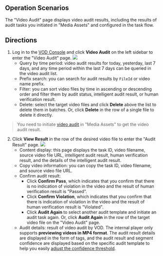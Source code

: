 ## Operation Scenarios
The "Video Audit" page displays video audit results, including the results of audit tasks you initiated in "Media Assets" and configured in the task flow.

## Directions

1. Log in to the [VOD Console](https://console.cloud.tencent.com/vod/overview) and click **Video Audit** on the left sidebar to enter the "Video Audit" page.
![](https://main.qcloudimg.com/raw/f3d1b953ef6f8fc4f2a16910f18a079d.png)
	- Query by time period: video audit results for today, yesterday, last 7 days, and any time period within the last 7 days can be queried in the video audit list.
	- Prefix search: you can search for audit results by `FileId` or video name prefix.
	- Filter: you can sort video files by time in ascending or descending order and filter them by audit status, intelligent audit result, or human verification result.
	- Delete: select the target video files and click **Delete** above the list to delete them in batches. Or, click **Delete** in the row of a single file to delete it directly.
	
>You need to initiate [video audit](https://intl.cloud.tencent.com/document/product/266/33892) in "Media Assets" to get the video audit result.

2. Click **View Result** in the row of the desired video file to enter the "Audit Result" page.
![](https://main.qcloudimg.com/raw/8f92f1853c4fc5151fda3ba689708064.png)
	- Content display: this page displays the task ID, video filename, source video file URL, intelligent audit result, human verification result, and the details of the intelligent audit result.
	- Copy video information: you can copy the task ID, video filename, and source video file URL.
	- Confirm audit result:
		- Click **Confirm Pass**, which indicates that you confirm that there is no indication of violation in the video and the result of human verification result is "Passed".
		- Click **Confirm Violation**, which indicates that you confirm that there is indication of violation in the video and the result of human verification result is "Violated".
		- Click **Audit Again** to select another audit template and initiate an audit task again. Or, click **Audit Again** in the row of the target video file on the "Video Audit" page.
	- Audit details: result of video audit by VOD. The internal player only supports **previewing videos in MP4 format**. The audit result details are displayed in the form of tags, and the audit result and segment confidence are displayed based on the specific audit template to help you easily [adjust the confidence threshold](https://intl.cloud.tencent.com/document/product/266/14059#yz).
		




